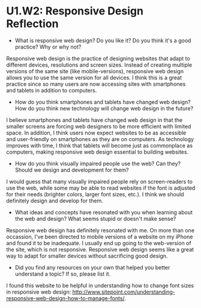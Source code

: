# U1.W2: Responsive Design Reflection

* What is responsive web design? Do you like it?  Do you think it's a good practice? Why or why not?

 Responsive web design is the practice of designing websites that adapt to different devices, resolutions and screen sizes. Instead of creating multiple versions of the same site (like mobile-versions), responsive web design allows you to use the same version for all devices. I think this is a great practice since so many users are now accessing sites with smartphones and tablets in addition to computers. 

* How do you think smartphones and tablets have changed web design? How do you think new technology will change web design in the future?

I believe smartphones and tablets have changed web design in that the smaller screens are forcing web designers to be more efficient with limited space. In addition, I think users now expect websites to be as accessible and user-friendly on smartphones as they are on computers. As technology improves with time, I think that tablets will become just as commonplace as computers, making responsive web design essential to building websites. 

* How do you think visually impaired people use the web? Can they? Should we design and development for them?

I would guess that many visually impaired people rely on screen-readers to use the web, while some may be able to read websites if the font is adjusted for their needs (brighter colors, larger font sizes, etc.). I think we should definitely design and develop for them. 

* What ideas and concepts have resonated with you when learning about the web and design? What seems stupid or doesn't make sense?

Responsive web design has definitely resonated with me. On more than one occassion, I've been directed to mobile versions of a website on my iPhone and found it to be inadequate. I usually end up going to the web-version of the site, which is not responsive. Responsive web design seems like a great way to adapt for smaller devices without sacrificing good design. 

* Did you find any resources on your own that helped you better understand a topic? If so, please list it.

I found this website to be helpful in understanding how to change font sizes in responsive web design: http://www.sitepoint.com/understanding-responsive-web-design-how-to-manage-fonts/. 